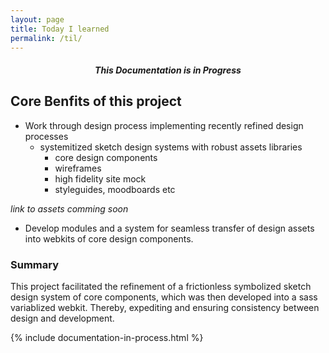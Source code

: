 ```yaml
---
layout: page
title: Today I learned
permalink: /til/
---
```



####  *<center>This Documentation is in Progress</center>*

## Core Benfits of this project
- Work through design process implementing recently refined design processes
  - systemitized sketch design systems with robust assets libraries
    - core design components
    - wireframes
    - high fidelity site mock
    - styleguides, moodboards etc

*link to assets comming soon*
<!-- [Check out the design assets here]( ) -->

- Develop modules and a system for seamless transfer of design assets into webkits of core design components.
<!-- __Checkout the assets__
  [webkit]()
  [webkit applied in project]()
  [webkit-modules-in-codepen]() -->


### Summary
This project facilitated the refinement of a frictionless symbolized sketch design system of core components, which was then developed into a sass variablized webkit. Thereby, expediting and ensuring consistency between design and development.


{% include documentation-in-process.html %}
